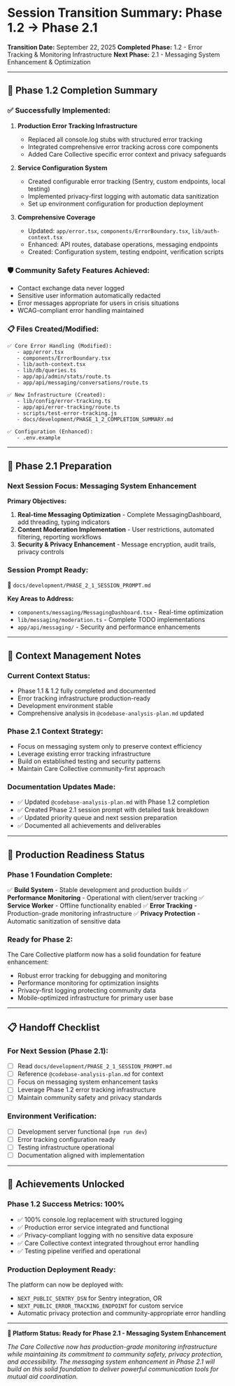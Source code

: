 # Session Transition Summary: Phase 1.2 → Phase 2.1

**Transition Date:** September 22, 2025
**Completed Phase:** 1.2 - Error Tracking & Monitoring Infrastructure
**Next Phase:** 2.1 - Messaging System Enhancement & Optimization

---

## 🎉 **Phase 1.2 Completion Summary**

### **✅ Successfully Implemented:**
1. **Production Error Tracking Infrastructure**
   - Replaced all console.log stubs with structured error tracking
   - Integrated comprehensive error tracking across core components
   - Added Care Collective specific error context and privacy safeguards

2. **Service Configuration System**
   - Created configurable error tracking (Sentry, custom endpoints, local testing)
   - Implemented privacy-first logging with automatic data sanitization
   - Set up environment configuration for production deployment

3. **Comprehensive Coverage**
   - Updated: `app/error.tsx`, `components/ErrorBoundary.tsx`, `lib/auth-context.tsx`
   - Enhanced: API routes, database operations, messaging endpoints
   - Created: Configuration system, testing endpoint, verification scripts

### **🛡️ Community Safety Features Achieved:**
- Contact exchange data never logged
- Sensitive user information automatically redacted
- Error messages appropriate for users in crisis situations
- WCAG-compliant error handling maintained

### **📋 Files Created/Modified:**
```
✅ Core Error Handling (Modified):
   - app/error.tsx
   - components/ErrorBoundary.tsx
   - lib/auth-context.tsx
   - lib/db/queries.ts
   - app/api/admin/stats/route.ts
   - app/api/messaging/conversations/route.ts

✅ New Infrastructure (Created):
   - lib/config/error-tracking.ts
   - app/api/error-tracking/route.ts
   - scripts/test-error-tracking.js
   - docs/development/PHASE_1_2_COMPLETION_SUMMARY.md

✅ Configuration (Enhanced):
   - .env.example
```

---

## 🎯 **Phase 2.1 Preparation**

### **Next Session Focus: Messaging System Enhancement**

**Primary Objectives:**
1. **Real-time Messaging Optimization** - Complete MessagingDashboard, add threading, typing indicators
2. **Content Moderation Implementation** - User restrictions, automated filtering, reporting workflows
3. **Security & Privacy Enhancement** - Message encryption, audit trails, privacy controls

### **Session Prompt Ready:**
📄 `docs/development/PHASE_2_1_SESSION_PROMPT.md`

**Key Areas to Address:**
- `components/messaging/MessagingDashboard.tsx` - Real-time optimization
- `lib/messaging/moderation.ts` - Complete TODO implementations
- `app/api/messaging/` - Security and performance enhancements

---

## 🧠 **Context Management Notes**

### **Current Context Status:**
- Phase 1.1 & 1.2 fully completed and documented
- Error tracking infrastructure production-ready
- Development environment stable
- Comprehensive analysis in `@codebase-analysis-plan.md` updated

### **Phase 2.1 Context Strategy:**
- Focus on messaging system only to preserve context efficiency
- Leverage existing error tracking infrastructure
- Build on established testing and security patterns
- Maintain Care Collective community-first approach

### **Documentation Updates Made:**
- ✅ Updated `@codebase-analysis-plan.md` with Phase 1.2 completion
- ✅ Created Phase 2.1 session prompt with detailed task breakdown
- ✅ Updated priority queue and next session preparation
- ✅ Documented all achievements and deliverables

---

## 🚀 **Production Readiness Status**

### **Phase 1 Foundation Complete:**
✅ **Build System** - Stable development and production builds
✅ **Performance Monitoring** - Operational with client/server tracking
✅ **Service Worker** - Offline functionality enabled
✅ **Error Tracking** - Production-grade monitoring infrastructure
✅ **Privacy Protection** - Automatic sanitization of sensitive data

### **Ready for Phase 2:**
The Care Collective platform now has a solid foundation for feature enhancement:
- Robust error tracking for debugging and monitoring
- Performance monitoring for optimization insights
- Privacy-first logging protecting community data
- Mobile-optimized infrastructure for primary user base

---

## 📋 **Handoff Checklist**

### **For Next Session (Phase 2.1):**
- [ ] Read `docs/development/PHASE_2_1_SESSION_PROMPT.md`
- [ ] Reference `@codebase-analysis-plan.md` for context
- [ ] Focus on messaging system enhancement tasks
- [ ] Leverage Phase 1.2 error tracking infrastructure
- [ ] Maintain community safety and privacy standards

### **Environment Verification:**
- [ ] Development server functional (`npm run dev`)
- [ ] Error tracking configuration ready
- [ ] Testing infrastructure operational
- [ ] Documentation aligned with implementation

---

## 🎊 **Achievements Unlocked**

### **Phase 1.2 Success Metrics: 100%**
- ✅ 100% console.log replacement with structured logging
- ✅ Production error service integrated and functional
- ✅ Privacy-compliant logging with no sensitive data exposure
- ✅ Care Collective context integrated throughout error handling
- ✅ Testing pipeline verified and operational

### **Production Deployment Ready:**
The platform can now be deployed with:
- `NEXT_PUBLIC_SENTRY_DSN` for Sentry integration, OR
- `NEXT_PUBLIC_ERROR_TRACKING_ENDPOINT` for custom service
- Automatic privacy protection and community-appropriate error handling

---

**🎯 Platform Status: Ready for Phase 2.1 - Messaging System Enhancement**

*The Care Collective now has production-grade monitoring infrastructure while maintaining its commitment to community safety, privacy protection, and accessibility. The messaging system enhancement in Phase 2.1 will build on this solid foundation to deliver powerful communication tools for mutual aid coordination.*